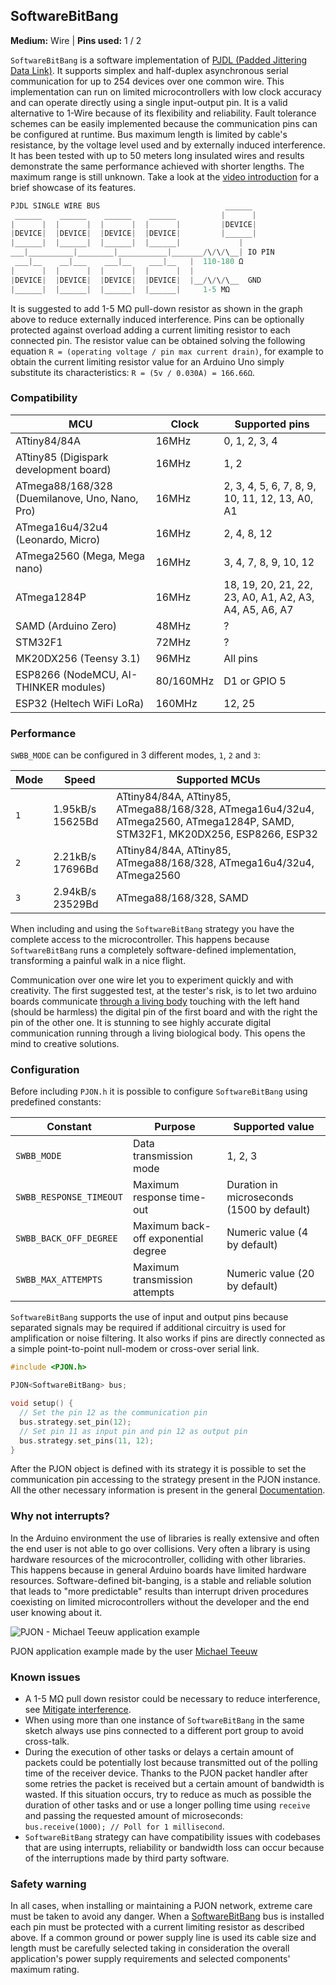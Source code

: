 ## SoftwareBitBang

**Medium:** Wire |
**Pins used:** 1 / 2

`SoftwareBitBang` is a software implementation of [PJDL (Padded Jittering Data Link)](/src/strategies/SoftwareBitBang/specification/PJDL-specification-v3.0.md). It supports simplex and half-duplex asynchronous serial communication for up to 254 devices over one common wire. This implementation can run on limited microcontrollers with low clock accuracy and can operate directly using a single input-output pin. It is a valid alternative to 1-Wire because of its flexibility and reliability. Fault tolerance schemes can be easily implemented because the communication pins can be configured at runtime. Bus maximum length is limited by cable's resistance, by the voltage level used and by externally induced interference. It has been tested with up to 50 meters long insulated wires and results demonstrate the same performance achieved with shorter lengths. The maximum range is still unknown. Take a look at the [video introduction](https://www.youtube.com/watch?v=Vg5aSlD-VCU) for a brief showcase of its features.
```cpp
PJDL SINGLE WIRE BUS                            ______
 ______    ______    ______    ______          |      |
|      |  |      |  |      |  |      |         |DEVICE|
|DEVICE|  |DEVICE|  |DEVICE|  |DEVICE|         |______|
|______|  |______|  |______|  |______|             |
___|__________|________|___________|_______/\/\/\__| IO PIN
 ___|__    __|___    ___|__    ___|__   |  110-180 Ω
|      |  |      |  |      |  |      |  |  
|DEVICE|  |DEVICE|  |DEVICE|  |DEVICE|  |__/\/\/\__  GND
|______|  |______|  |______|  |______|     1-5 MΩ    
```
It is suggested to add 1-5 MΩ pull-down resistor as shown in the graph above to reduce externally induced interference. Pins can be optionally protected against overload adding a current limiting resistor to each connected pin. The resistor value can be obtained solving the following equation `R = (operating voltage / pin max current drain)`, for example to obtain the current limiting resistor value for an Arduino Uno simply substitute its characteristics: `R = (5v / 0.030A) = 166.66Ω`.

### Compatibility
| MCU              | Clock | Supported pins   |
| ---------------- |------ | ---------------- |
| ATtiny84/84A | 16MHz | 0, 1, 2, 3, 4 |
| ATtiny85 (Digispark development board) | 16MHz | 1, 2 |
| ATmega88/168/328 (Duemilanove, Uno, Nano, Pro) | 16MHz | 2, 3, 4, 5, 6, 7, 8, 9, 10, 11, 12, 13, A0, A1 |
| ATmega16u4/32u4 (Leonardo, Micro) | 16MHz | 2, 4, 8, 12 |
| ATmega2560 (Mega, Mega nano) | 16MHz | 3, 4, 7, 8, 9, 10, 12 |
| ATmega1284P | 16MHz | 18, 19, 20, 21, 22, 23, A0, A1, A2, A3, A4, A5, A6, A7 |
| SAMD (Arduino Zero) | 48MHz | ? |
| STM32F1 | 72MHz | ? |
| MK20DX256 (Teensy 3.1) | 96MHz | All pins |
| ESP8266 (NodeMCU, AI-THINKER modules) | 80/160MHz | D1 or GPIO 5 |
| ESP32 (Heltech WiFi LoRa) | 160MHz | 12, 25 |

### Performance
`SWBB_MODE` can be configured in 3 different modes, `1`, `2` and `3`:

| Mode | Speed | Supported MCUs   |
| ---- |------ | ---------------- |
| `1`  | 1.95kB/s 15625Bd | ATtiny84/84A, ATtiny85, ATmega88/168/328, ATmega16u4/32u4, ATmega2560, ATmega1284P, SAMD, STM32F1, MK20DX256, ESP8266, ESP32 |  
| `2`  | 2.21kB/s 17696Bd | ATtiny84/84A, ATtiny85, ATmega88/168/328, ATmega16u4/32u4, ATmega2560 |
| `3`  | 2.94kB/s 23529Bd | ATmega88/168/328, SAMD |

When including and using the `SoftwareBitBang` strategy you have the complete access to the microcontroller. This happens because `SoftwareBitBang` runs a completely software-defined implementation, transforming a painful walk in a nice flight.

Communication over one wire let you to experiment quickly and with creativity. The first suggested test, at the tester's risk, is to let two arduino boards communicate [through a living body](https://www.youtube.com/watch?v=caMit7nzJsM) touching with the left hand (should be harmless) the digital pin of the first board and with the right the pin of the other one. It is stunning to see highly accurate digital communication running through a living biological body. This opens the mind to creative solutions.

### Configuration
Before including `PJON.h` it is possible to configure `SoftwareBitBang` using predefined constants:

| Constant                | Purpose                             | Supported value                            |
| ----------------------- |------------------------------------ | ------------------------------------------ |
| `SWBB_MODE`             | Data transmission mode              | 1, 2, 3                                    |
| `SWBB_RESPONSE_TIMEOUT` | Maximum response time-out           | Duration in microseconds (1500 by default) |
| `SWBB_BACK_OFF_DEGREE`  | Maximum back-off exponential degree | Numeric value (4 by default)               |
| `SWBB_MAX_ATTEMPTS`     | Maximum transmission attempts       | Numeric value (20 by default)              |

`SoftwareBitBang` supports the use of input and output pins because separated signals may be required if additional circuitry is used for amplification or noise filtering. It also works if pins are directly connected as a simple point-to-point null-modem or cross-over serial link.

```cpp  
#include <PJON.h>

PJON<SoftwareBitBang> bus;

void setup() {
  // Set the pin 12 as the communication pin
  bus.strategy.set_pin(12);
  // Set pin 11 as input pin and pin 12 as output pin
  bus.strategy.set_pins(11, 12);
}
```
After the PJON object is defined with its strategy it is possible to set the communication pin accessing to the strategy present in the PJON instance. All the other necessary information is present in the general [Documentation](/documentation).

### Why not interrupts?
In the Arduino environment the use of libraries is really extensive and often the end user is not able to go over collisions. Very often a library is using hardware resources of the microcontroller, colliding with other libraries. This happens because in general Arduino boards have limited hardware resources. Software-defined bit-banging, is a stable and reliable solution that leads to "more predictable" results than interrupt driven procedures coexisting on limited microcontrollers without the developer and the end user knowing about it.

![PJON - Michael Teeuw application example](http://33.media.tumblr.com/0065c3946a34191a2836c405224158c8/tumblr_inline_nvrbxkXo831s95p1z_500.gif)

PJON application example made by the user [Michael Teeuw](http://michaelteeuw.nl/post/130558526217/pjon-my-son)

### Known issues
- A 1-5 MΩ pull down resistor could be necessary to reduce interference, see [Mitigate interference](https://github.com/gioblu/PJON/wiki/Mitigate-interference).
- When using more than one instance of `SoftwareBitBang` in the same sketch always use pins connected to a different port group to avoid cross-talk.  
- During the execution of other tasks or delays a certain amount of packets could be potentially lost because transmitted out of the polling time of the receiver device. Thanks to the PJON packet handler after some retries the packet is received but a certain amount of bandwidth is wasted. If this situation occurs, try to reduce as much as possible the duration of other tasks and or use a longer polling time using `receive` and passing the requested amount of microseconds: `bus.receive(1000); // Poll for 1 millisecond`.
- `SoftwareBitBang` strategy can have compatibility issues with codebases that are using interrupts, reliability or bandwidth loss can occur because of the interruptions made by third party software.

### Safety warning
In all cases, when installing or maintaining a PJON network, extreme care must be taken to avoid any danger. When a [SoftwareBitBang](/src/strategies/SoftwareBitBang) bus is installed each pin must be protected with a current limiting resistor as described above. If a common ground or power supply line is used its cable size and length must be carefully selected taking in consideration the overall application's power supply requirements and selected components' maximum rating.
